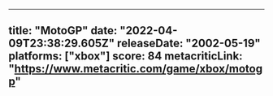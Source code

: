 
---
title: "MotoGP"
date: "2022-04-09T23:38:29.605Z"
releaseDate: "2002-05-19"
platforms: ["xbox"]
score: 84
metacriticLink: "https://www.metacritic.com/game/xbox/motogp"
---
